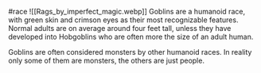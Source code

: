 #race
![[Rags_by_imperfect_magic.webp]]
Goblins are a humanoid race, with green skin and crimson eyes as their most recognizable features. Normal adults are on average around four feet tall, unless they have developed into Hobgoblins who are often more the size of an adult human.

Goblins are often considered monsters by other humanoid races. In reality only some of them are monsters, the others are just people.
